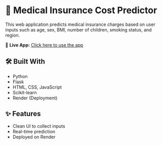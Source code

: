 # 🏥 Medical Insurance Cost Predictor

This web application predicts medical insurance charges based on user inputs such as age, sex, BMI, number of children, smoking status, and region.

🚀 **Live App:** [Click here to use the app](https://medical-insurance-machine-learning.onrender.com/)

## 🛠️ Built With

- Python
- Flask
- HTML, CSS, JavaScript
- Scikit-learn 
- Render (Deployment)

## ✨ Features

- Clean UI to collect inputs
- Real-time prediction
- Deployed on Render
